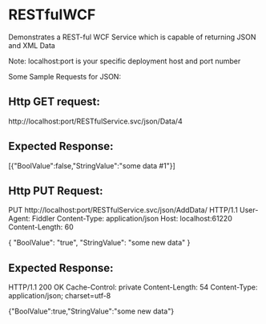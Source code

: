 # RESTfulWCF
Demonstrates a REST-ful WCF Service which is capable of returning JSON and XML Data

Note: localhost:port is your specific deployment host and port number
  
Some Sample Requests for JSON:

Http GET request:
-----------------
http://localhost:port/RESTfulService.svc/json/Data/4

Expected Response:
------------------
[{"BoolValue":false,"StringValue":"some data #1"}]

Http PUT Request:
-----------------
PUT http://localhost:port/RESTfulService.svc/json/AddData/ HTTP/1.1
User-Agent: Fiddler
Content-Type: application/json
Host: localhost:61220
Content-Length: 60

{
 "BoolValue": "true",
 "StringValue": "some new data"
}

Expected Response:
------------------
HTTP/1.1 200 OK
Cache-Control: private
Content-Length: 54
Content-Type: application/json; charset=utf-8

{"BoolValue":true,"StringValue":"some new data"}
